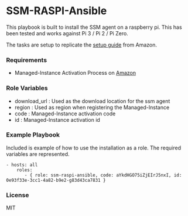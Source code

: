 # SSM-RASPI-Ansible

This playbook is built to install the SSM agent on a raspberry pi.
This has been tested and works against Pi 3 / Pi 2 / Pi Zero.

The tasks are setup to replicate the [setup guide](http://docs.aws.amazon.com/systems-manager/latest/userguide/sysman-install-ssm-agent.html#agent-install-raspbianjessie) from Amazon.

### Requirements
- Managed-Instance Activation Process on [Amazon](http://docs.aws.amazon.com/systems-manager/latest/userguide/systems-manager-managedinstances.html)


### Role Variables
- download_url
  : Used as the download location for the ssm agent
- region
  : Used as region when registering the Managed-Instance
- code
  : Managed-Instance activation code
- id
  : Managed-Instance activation id

### Example Playbook

Included is example of how to use the installation as a role. The required variables are represented.

```
- hosts: all
    roles:
       - { role: ssm-raspi-ansible, code: aYkdHGO75iZjEIrJ5nxI, id: 0e93f33e-3cc1-4a82-b9e2-g83d43ca7831 }
```

### License

MIT
